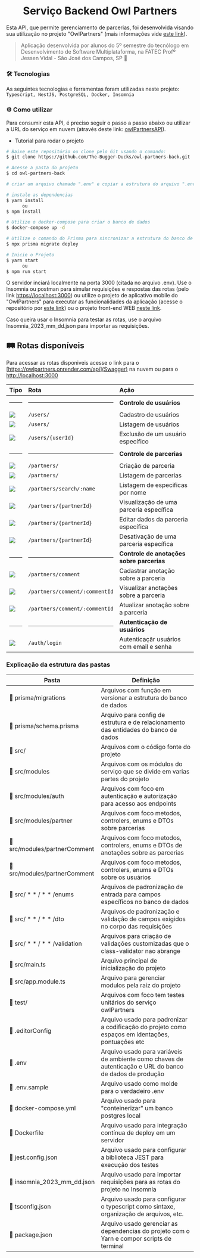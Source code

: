 <h1 align="center"> Serviço Backend Owl Partners</h1>

Esta API, que permite gerenciamento de parcerias, foi desenvolvida visando sua utilização no projeto "OwlPartners" (mais informações vide [este link](https://github.com/The-Bugger-Ducks/owl-partners-documentation)).

> Aplicação desenvolvida por alunos do 5º semestre do tecnólogo em Desenvolvimento de Software Multiplataforma, na FATEC Profº Jessen Vidal - São José dos Campos, SP :rocket:

### :hammer_and_wrench: Tecnologias

As seguintes tecnologias e ferramentas foram utilizadas neste projeto: `Typescript, NestJS, PostgreSQL, Docker, Insomnia`

### :gear: Como utilizar

Para consumir esta API, é preciso seguir o passo a passo abaixo ou utilizar a URL do serviço em nuvem (através deste link: [owlPartnersAPI](https://owlpartners.onrender.com)).

- Tutorial para rodar o projeto

```bash
# Baixe este repositório ou clone pelo Git usando o comando:
$ git clone https://github.com/The-Bugger-Ducks/owl-partners-back.git

# Acesse a pasta do projeto
$ cd owl-partners-back

# criar um arquivo chamado ".env" e copiar a estrutura do arquivo ".env.example" e colocar seus respectivos dados

# instale as dependencias
$ yarn install
      ou
$ npm install

# Utilize o docker-compose para criar o banco de dados
$ docker-compose up -d

# Utilize o comando do Prisma para sincronizar a estrutura do banco de dados
$ npx prisma migrate deploy

# Inicie o Projeto
$ yarn start
      ou
$ npm run start
```

O servidor inciará localmente na porta 3000 (citada no arquivo .env). Use o Insomnia ou postman para simular requisições e respostas das rotas (pelo link [https://localhost:3000](https://localhost:3000)) ou utilize o projeto de aplicativo mobile do "OwlPartners" para executar as funcionalidades da aplicação (acesse o repositório por [este link](https://github.com/The-Bugger-Ducks/owl-partners-mobile)) ou o projeto front-end WEB [neste link](https://github.com/The-Bugger-Ducks/owl-partners-web).

Caso queira usar o Insomnia para testar as rotas, use o arquivo Insomnia_2023_mm_dd.json para importar as requisições.

## :railway_track: Rotas disponíveis
Para acessar as rotas disponiveis acesse o link para o [https://owlpartners.onrender.com/api](Swagger) na nuvem ou para o [http://localhost:3000](SwagerLocalhost)

<div align="center">

|                                                                    Tipo | Rota                               | Ação                                |
| :---------------------------------------------------------------------- | :--------------------------------- | :---------------------------------- |
|   <hr>                                                                  | <hr>                               | **Controle de usuários**            |
|   [![](https://img.shields.io/badge/POST-4682B4?style=for-the-badge)]() | `/users/`                          | Cadastro de usuários                |
|    [![](https://img.shields.io/badge/GET-2E8B57?style=for-the-badge)]() | `/users/`                          | Listagem de usuários                |
| [![](https://img.shields.io/badge/DELETE-CD853F?style=for-the-badge)]() | `/users/{userId}`                  | Exclusão de um usuário específico   |
|   <hr>                                                                  | <hr>                               | **Controle de parcerias**           |
|   [![](https://img.shields.io/badge/POST-4682B4?style=for-the-badge)]() | `/partners/`                       | Criação de parceria                 |
|    [![](https://img.shields.io/badge/GET-2E8B57?style=for-the-badge)]() | `/partners/`                       | Listagem de parcerias               |
|    [![](https://img.shields.io/badge/GET-2E8B57?style=for-the-badge)]() | `/partners/search/:name`           | Listagem de especificas por nome    |
|    [![](https://img.shields.io/badge/GET-2E8B57?style=for-the-badge)]() | `/partners/{partnerId}`        | Visualização de uma parceria específica |
|    [![](https://img.shields.io/badge/PUT-9370DB?style=for-the-badge)]() | `/partners/{partnerId}`            | Editar dados da parceria específica |
| [![](https://img.shields.io/badge/DELETE-CD853F?style=for-the-badge)]() | `/partners/{partnerId}`         | Desativação de uma parceria específica |
|   <hr>                                                                  | <hr>                         | **Controle de anotações sobre parcerias** |
|   [![](https://img.shields.io/badge/POST-4682B4?style=for-the-badge)]() | `/partners/comment`                | Cadastrar anotação sobre a parceria |
|   [![](https://img.shields.io/badge/GET-2E8B57?style=for-the-badge)]()  | `/partners/comment/:commentId`   | Visualizar anotações sobre a parceria |
|    [![](https://img.shields.io/badge/PUT-9370DB?style=for-the-badge)]() | `/partners/comment/:commentId`     | Atualizar anotação sobre a parceria |
|   <hr>                                                                  | <hr>                         			 | **Autenticação de usuários**        |
|   [![](https://img.shields.io/badge/POST-4682B4?style=for-the-badge)]() | `/auth/login`               	 | Autenticaçãr usuários com email e senha |

</div>

### Explicação da estrutura das pastas

| Pasta                                             | Definição                                                                                  |
| ------------------------------------------------- | ------------------------------------------------------------------------------------------ |
| :open_file_folder: prisma/migrations              | Arquivos com função em versionar a estrutura do banco de dados                             |
| :page_facing_up: prisma/schema.prisma             | Arquivo para config de estrutura e de relacionamento das entidades do banco de dados       |
| :open_file_folder: src/                           | Arquivos com o código fonte do projeto                                                     |
| :open_file_folder: src/modules                    | Arquivos com os módulos do serviço que se divide em varias partes do projeto               |
| :open_file_folder: src/modules/auth               | Arquivos com foco em autenticação e autorização para acesso aos endpoints                  |
| :open_file_folder: src/modules/partner            | Arquivos com foco metodos, controlers, enums e DTOs sobre parcerias                        |
| :open_file_folder: src/modules/partnerComment     | Arquivos com foco metodos, controlers, enums e DTOs de anotações sobre as parcerias        |
| :open_file_folder: src/modules/partnerComment     | Arquivos com foco metodos, controlers, enums e DTOs sobre os usuários                      |
| :open_file_folder: src/ * * / * * /enums          | Arquivos de padronização de entrada para campos específicos no banco de dados              |
| :open_file_folder: src/ * * / * * /dto            | Arquivos de padronização e validação de campos exigidos no corpo das requisições           |
| :open_file_folder: src/ * * / * * /validation     | Arquivos para criação de validações customizadas que o class-validator nao abrange         |
| :page_facing_up: src/main.ts                      | Arquivo principal de inicialização do projeto                                              |
| :page_facing_up: src/app.module.ts                | Arquivo para gerenciar modulos pela raíz do projeto                                        |
| :open_file_folder: test/                          | Arquivos com foco tem testes unitários do serviço owlPartners                              |
| :page_facing_up: .editorConfig             | Arquivo usado para padronizar a codificação do projeto como espaços em identações, pontuações etc |
| :page_facing_up: .env               | Arquivo usado para variáveis de ambiente como chaves de autenticação e URL do banco de dados de produção |
| :page_facing_up: .env.sample                      | Arquivo usado como molde para o verdadeiro .env                                            |
| :page_facing_up: docker-compose.yml               | Arquivo usado para "conteinerizar" um banco postgres local                                 |
| :page_facing_up: Dockerfile                       | Arquivo usado para integração contínua de deploy em um servidor                            |
| :page_facing_up: jest.config.json                 | Arquivo usado para configurar a biblioteca JEST para execução dos testes                   |
| :page_facing_up: insomnia_2023_mm_dd.json         | Arquivo usado para importar requisições para as rotas do projeto no Insomnia               |
| :page_facing_up: tsconfig.json                    | Arquivo usado para configurar o typescript como sintaxe, organização de arquivos, etc.     |
| :page_facing_up: package.json                     | Arquivo usado gerenciar as dependencias do projeto com o Yarn e compor scripts de terminal |
